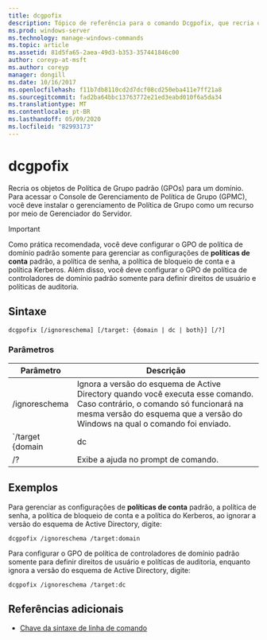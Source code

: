 ```yaml
---
title: dcgpofix
description: Tópico de referência para o comando Dcgpofix, que recria os objetos de Política de Grupo padrão (GPOs) para um domínio.
ms.prod: windows-server
ms.technology: manage-windows-commands
ms.topic: article
ms.assetid: 81d5fa65-2aea-49d3-b353-357441846c00
author: coreyp-at-msft
ms.author: coreyp
manager: dongill
ms.date: 10/16/2017
ms.openlocfilehash: f11b7db8110cd2d7dcf08cd250eba411e7ff21a8
ms.sourcegitcommit: fad2ba64bbc13763772e21ed3eabd010f6a5da34
ms.translationtype: MT
ms.contentlocale: pt-BR
ms.lasthandoff: 05/09/2020
ms.locfileid: "82993173"
---
```

# <a name="dcgpofix"></a>dcgpofix

Recria os objetos de Política de Grupo padrão (GPOs) para um domínio. Para acessar o Console de Gerenciamento de Política de Grupo (GPMC), você deve instalar o gerenciamento de Política de Grupo como um recurso por meio de Gerenciador do Servidor.

>[!IMPORTANT]
> Como prática recomendada, você deve configurar o GPO de política de domínio padrão somente para gerenciar as configurações de **políticas de conta** padrão, a política de senha, a política de bloqueio de conta e a política Kerberos. Além disso, você deve configurar o GPO de política de controladores de domínio padrão somente para definir direitos de usuário e políticas de auditoria.

## <a name="syntax"></a>Sintaxe

```
dcgpofix [/ignoreschema] [/target: {domain | dc | both}] [/?]
```

### <a name="parameters"></a>Parâmetros

| Parâmetro | Descrição |
| --------- | ----------- |
| /ignoreschema | Ignora a versão do esquema de Active Directory quando você executa esse comando. Caso contrário, o comando só funcionará na mesma versão do esquema que a versão do Windows na qual o comando foi enviado. |
| `/target {domain | dc | both` | Especifica se a política de domínio padrão deve ser direcionada, a política de controladores de domínio padrão ou ambos os tipos de políticas. |
| /? | Exibe a ajuda no prompt de comando. |

## <a name="examples"></a>Exemplos

Para gerenciar as configurações de **políticas de conta** padrão, a política de senha, a política de bloqueio de conta e a política do Kerberos, ao ignorar a versão do esquema de Active Directory, digite:

```
dcgpofix /ignoreschema /target:domain
```

Para configurar o GPO de política de controladores de domínio padrão somente para definir direitos de usuário e políticas de auditoria, enquanto ignora a versão do esquema de Active Directory, digite:

```
dcgpofix /ignoreschema /target:dc
```

## <a name="additional-references"></a>Referências adicionais

- [Chave da sintaxe de linha de comando](command-line-syntax-key.md)